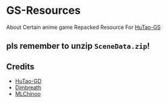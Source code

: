 # GS-Resources
About Certain anime game Repacked Resource For [HuTao-GS](https://github.com/Wangsheng-Funeral-Parlor/HuTao-GS)

## pls remember to unzip `SceneData.zip`!

## Credits 
 - [HuTao-GD](https://github.com/Wangsheng-Funeral-Parlor/HuTao-GD)
 - [Dimbreath](https://gitlab.com/Dimbreath/AnimeGameData) <br/>
 - [MLChinoo](https://github.com/MLChinoo/4.2.50-Resources) <br/>
